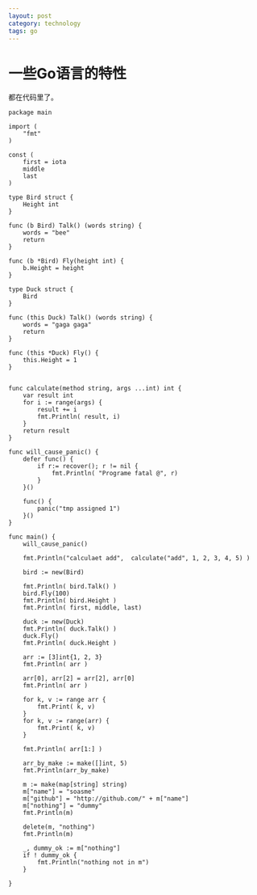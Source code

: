 ```yaml
---
layout: post
category: technology
tags: go
---
```


一些Go语言的特性
====

都在代码里了。

    package main

    import (
        "fmt"
    )

    const (
        first = iota
        middle
        last
    )

    type Bird struct {
        Height int
    }

    func (b Bird) Talk() (words string) {
        words = "bee"
        return
    }

    func (b *Bird) Fly(height int) {
        b.Height = height
    }

    type Duck struct {
        Bird
    }

    func (this Duck) Talk() (words string) {
        words = "gaga gaga"
        return
    }

    func (this *Duck) Fly() {
        this.Height = 1
    }


    func calculate(method string, args ...int) int {
        var result int
        for i := range(args) {
            result += i
            fmt.Println( result, i)
        }
        return result
    }

    func will_cause_panic() {
        defer func() {
            if r:= recover(); r != nil {
                fmt.Println( "Programe fatal @", r)
            }
        }()

        func() {
            panic("tmp assigned 1")
        }()
    }

    func main() {
        will_cause_panic()

        fmt.Println("calculaet add",  calculate("add", 1, 2, 3, 4, 5) )

        bird := new(Bird)

        fmt.Println( bird.Talk() )
        bird.Fly(100)
        fmt.Println( bird.Height )
        fmt.Println( first, middle, last)

        duck := new(Duck)
        fmt.Println( duck.Talk() )
        duck.Fly()
        fmt.Println( duck.Height )

        arr := [3]int{1, 2, 3}
        fmt.Println( arr )

        arr[0], arr[2] = arr[2], arr[0]
        fmt.Println( arr )

        for k, v := range arr {
            fmt.Print( k, v)
        }
        for k, v := range(arr) {
            fmt.Print( k, v)
        }

        fmt.Println( arr[1:] )

        arr_by_make := make([]int, 5)
        fmt.Println(arr_by_make)

        m := make(map[string] string)
        m["name"] = "soasme"
        m["github"] = "http://github.com/" + m["name"]
        m["nothing"] = "dummy"
        fmt.Println(m)

        delete(m, "nothing")
        fmt.Println(m)

        _, dummy_ok := m["nothing"]
        if ! dummy_ok {
            fmt.Println("nothing not in m")
        }

    }
